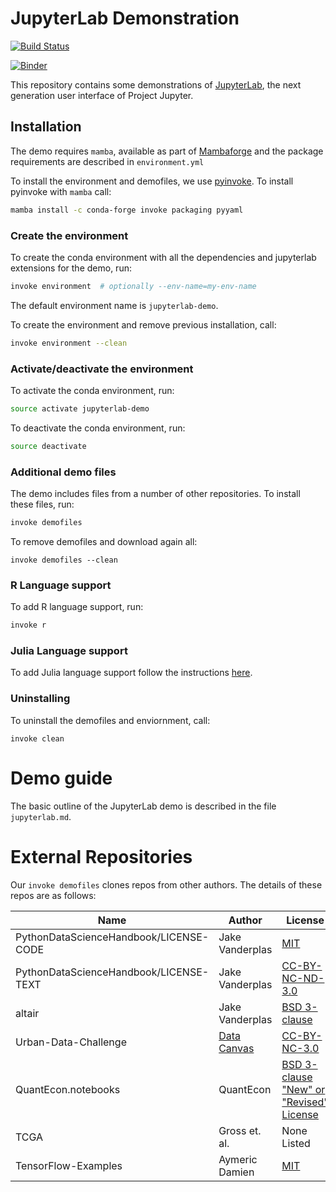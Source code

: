 # JupyterLab Demonstration

[![Build Status](https://travis-ci.org/jupyterlab/jupyterlab-demo.svg?branch=master)](https://travis-ci.org/jupyterlab/jupyterlab-demo)

[![Binder](https://mybinder.org/badge_logo.svg)](https://mybinder.org/v2/gh/jupyterlab/jupyterlab-demo/master?urlpath=lab)

This repository contains some demonstrations of
[JupyterLab](https://github.com/jupyter/jupyterlab), the next
generation user interface of Project Jupyter.

## Installation

The demo requires `mamba`, available as part of [Mambaforge](https://github.com/conda-forge/miniforge) and the package
 requirements are described in `environment.yml`

To install the environment and demofiles, we use [pyinvoke](http://pyinvoke.org). To install pyinvoke with `mamba` call:
```bash
mamba install -c conda-forge invoke packaging pyyaml
```

### Create the environment

To create the conda environment with all the dependencies and jupyterlab extensions for the demo, run:

```bash
invoke environment  # optionally --env-name=my-env-name
```

The default environment name is `jupyterlab-demo`.

To create the environment and remove previous installation, call:

```bash
invoke environment --clean
```

### Activate/deactivate the environment

To activate the conda environment, run:

```bash
source activate jupyterlab-demo
```

To deactivate the conda environment, run:

```bash
source deactivate
```

### Additional demo files

The demo includes files from a number of other repositories. To install these files,
run:

```bash
invoke demofiles
```

To remove demofiles and download again all:
```
invoke demofiles --clean
```

### R Language support

To add R language support, run:

```bash
invoke r
```

### Julia Language support

To add Julia language support follow the instructions [here](https://github.com/JuliaLang/IJulia.jl#installation).


### Uninstalling

To uninstall the demofiles and enviornment, call:

```
invoke clean
```

# Demo guide

The basic outline of the JupyterLab demo is described in the file `jupyterlab.md`.


# External Repositories

Our `invoke demofiles` clones repos from other authors.  The details of these repos are as follows:

| Name  | Author |License |
|---|---|---|
| PythonDataScienceHandbook/LICENSE-CODE  | Jake Vanderplas  | [MIT](https://github.com/jakevdp/PythonDataScienceHandbook/blob/master/LICENSE-CODE)|
| PythonDataScienceHandbook/LICENSE-TEXT   |  Jake Vanderplas | [CC-BY-NC-ND-3.0](https://github.com/jakevdp/PythonDataScienceHandbook/blob/master/LICENSE-TEXT) |
| altair   |  Jake Vanderplas | [BSD 3-clause](https://github.com/altair-viz/altair/blob/master/LICENSE) |
| Urban-Data-Challenge   |  [Data Canvas](http://datacanvas.org/) | [CC-BY-NC-3.0](http://datacanvas.org/public-transportation/) |
| QuantEcon.notebooks   |  QuantEcon | [BSD 3-clause "New" or "Revised" License](https://github.com/QuantEcon/QuantEcon.notebooks/blob/master/LICENSE) |
| TCGA   |  Gross et. al. | None Listed | None Listed |
| TensorFlow-Examples   |  Aymeric Damien | [MIT](https://github.com/aymericdamien/TensorFlow-Examples/blob/master/LICENSE) |
